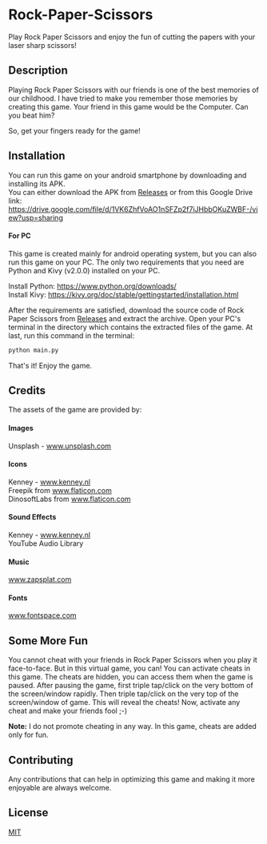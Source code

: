 
# Rock-Paper-Scissors

Play Rock Paper Scissors and enjoy the fun of cutting the papers with your laser sharp scissors!

## Description
Playing Rock Paper Scissors with our friends is one of the best memories of our childhood. I have tried to make you remember those memories by creating this game. Your friend in this game would be the Computer. Can you beat him?

So, get your fingers ready for the game!





## Installation 

You can run this game on your android smartphone by downloading and installing its APK.  
You can either download the APK from [Releases](https://github.com/devDiv629/Rock-Paper-Scissors/releases) or from this Google Drive link: https://drive.google.com/file/d/1VK6ZhfVoAO1nSFZp2f7iJHbbOKuZWBF-/view?usp=sharing

#### For PC
This game is created mainly for android operating system, but you can also run this game on your PC. The only two requirements that you need are Python and Kivy (v2.0.0) installed on your PC.  

Install Python: https://www.python.org/downloads/  
Install Kivy: https://kivy.org/doc/stable/gettingstarted/installation.html

After the requirements are satisfied, download the source code of Rock Paper Scissors from [Releases](https://github.com/devDiv629/Rock-Paper-Scissors/releases) and extract the archive. Open your PC's terminal in the directory which contains the extracted files of the game. At last, run this command in the terminal:  

```bash
python main.py
```

That's it! Enjoy the game.

## Credits
The assets of the game are provided by:

#### Images
Unsplash - www.unsplash.com

#### Icons
Kenney - www.kenney.nl  
Freepik from www.flaticon.com  
DinosoftLabs from www.flaticon.com

#### Sound Effects
Kenney - www.kenney.nl  
YouTube Audio Library

#### Music
www.zapsplat.com

#### Fonts
www.fontspace.com

## Some More Fun
You cannot cheat with your friends in Rock Paper Scissors when you play it face-to-face. But in this virtual game, you can! You can activate cheats in this game. The cheats are hidden, you can access them when the game is paused. After pausing the game, first triple tap/click on the very bottom of the screen/window rapidly. Then triple tap/click on the very top of the screen/window of game. This will reveal the cheats! Now, activate any cheat and make your friends fool ;-)  

**Note:** I do not promote cheating in any way. In this game, cheats are added only for fun.

## Contributing

Any contributions that can help in optimizing this game and making it more enjoyable are always welcome.
  
## License

[MIT](https://github.com/devDiv629/Rock-Paper-Scissors/blob/main/LICENSE)

  